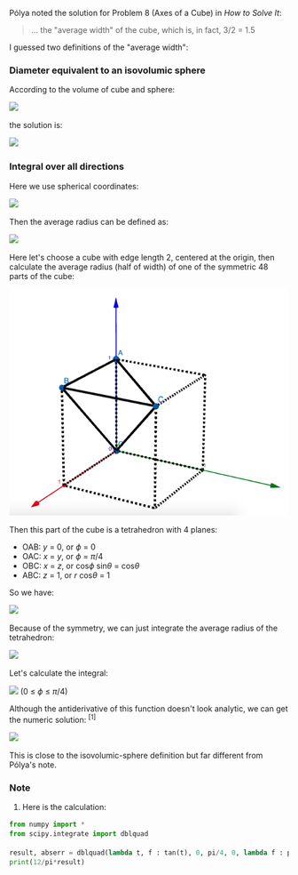 Pólya noted the solution for Problem 8 (Axes of a Cube) in *How to Solve It*:

> ... the "average width" of the cube, which is, in fact, 3/2 = 1.5

I guessed two definitions of the "average width":

### Diameter equivalent to an isovolumic sphere

According to the volume of cube and sphere:

<img src="https://latex.codecogs.com/gif.latex?a^3=V=\frac{4{\pi}r^3}{3}">

the solution is:

<img src="https://latex.codecogs.com/gif.latex?2r=\sqrt[3]{\frac{6}{\pi}}a\approx1.2407a">

### Integral over all directions

Here we use spherical coordinates:

<img src="https://latex.codecogs.com/gif.latex?\begin{cases}x=r\cos\phi\sin\theta\\y=r\sin\phi\sin\theta\\z=r\cos\theta\end{cases}">

Then the average radius can be defined as:

<img src="https://latex.codecogs.com/gif.latex?r_\text{avg}=\frac{1}{4\pi}\int_{\Omega}rd\Omega=\frac{1}{4\pi}\int_\phi\int_{\theta}r\sin{\theta}d{\theta}d\phi">

Here let's choose a cube with edge length 2, centered at the origin, then calculate the average radius (half of width) of one of the symmetric 48 parts of the cube:

<img src="cube.png">

Then this part of the cube is a tetrahedron with 4 planes:

- OAB: *y* = 0, or *ϕ* = 0
- OAC: *x* = *y*, or *ϕ* = *π*/4
- OBC: *x* = *z*, or cos*ϕ* sin*θ* = cos*θ*
- ABC: *z* = 1, or *r* cos*θ* = 1

So we have:

<img src="https://latex.codecogs.com/gif.latex?\begin{cases}\phi_\text{OAB}=0\\\phi_\text{OAC}=\pi/4\\\theta_\text{OA}=0\\\theta_\text{OBC}=\text{arccot}\cos\phi\\r_\text{ABC}=1/\cos\theta\end{cases}">

Because of the symmetry, we can just integrate the average radius of the tetrahedron:

<img src="https://latex.codecogs.com/gif.latex?r_\text{avg}=\frac{48}{\4\pi}\int_{\phi_\text{OAB}}^{\phi_\text{OAC}}\int_{\theta_\text{OA}}^{\theta_\text{OBC}}r_\text{ABC}\sin{\theta}d{\theta}d\phi=\frac{12}\pi\int_0^{\pi/4}\int_0^{\text{arccot}\cos\phi}\frac{\sin\theta}{\cos\theta}d{\theta}d\phi">

Let's calculate the integral:

<img src="https://latex.codecogs.com/gif.latex?\int_0^{\text{arccot}\cos\phi}\frac{\sin\theta}{\cos\theta}d\theta=-\ln\cos\theta\bigg\rvert_0^{\text{arccot}\cos\phi}=\ln\sqrt{\cos^2\phi+1}-\ln\cos\phi"> (0 ≤ *ϕ* ≤ *π*/4)

Although the antiderivative of this function doesn't look analytic, we can get the numeric solution: <sup>[1]</sup>

<img src="https://latex.codecogs.com/gif.latex?r_\text{avg}=\frac{12}\pi\int_0^{\pi/4}(\ln\sqrt{\cos^2\phi+1}-\ln\cos\phi)d\phi\approx1.2214">

This is close to the isovolumic-sphere definition but far different from Pólya's note.

### Note

1. Here is the calculation:

```python
from numpy import *
from scipy.integrate import dblquad

result, abserr = dblquad(lambda t, f : tan(t), 0, pi/4, 0, lambda f : pi/2 - arctan(cos(f)))
print(12/pi*result)
```
